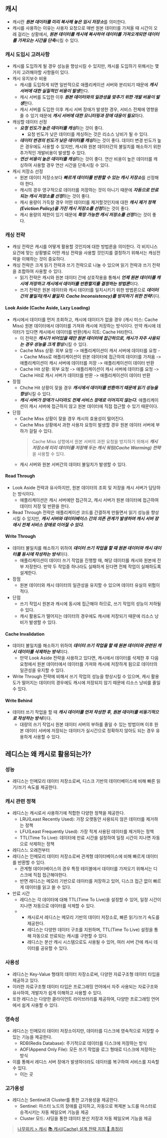 ## 캐시

- 캐시란 ***원본 데이터를 미리 복사해 놓은 임시 저장소***를 의미한다.
- 캐시를 사용하는 이유는 사용자 요청으로 매번 원본 데이터를 가져올 때 시간이 오래 걸리는 상황에서, ***원본 데이터를 캐시에 복사하여 데이터를 가져오게되면 데이터를 가져오는 시간을 단축***시킬 수 있다.

### 캐시 도입시 고려사항
- 캐시를 도입하게 될 경우 성능을 향상시킬 수 있지만, 캐시를 도입하기 위해서는 몇 가지 고려해야할 사항들이 있다.
- 캐시 유지보수 비용
  - 캐시를 도입하게 되면 일반적으로 애플리케이션 서버와 분리되기 때문에 ***캐시 서버에 대한 실질적인 비용이 발생***한다.
  - 캐시 서버를 도입한 이후 ***원본 데이터와의 일관성을 맞추기 위한 개발 비용이 발생***한다.
  - 캐시 서버를 도입한 이후 캐시 서버 장애가 발생한 경우, 서비스 전체에 영향을 줄 수 있기 때문에 ***캐시 서버에 대한 모니터링과 장애 대응이 필요***하다.
- 캐싱할 데이터 선정
  - ***요청 빈도가 높은 데이터를 캐싱***하는 것이 좋다. 
    - 요청 빈도가 낮은 데이터를 캐싱하는 것은 리소스 낭비가 될 수 있다.
  - ***데이터 변경의 빈도가 낮은 데이터를 캐싱***하는 것이 좋다. 데이터 변경 빈도가 높은 경우에도 사용할 수 있지만, 캐시와 원본 데이터간의 불일치를 해소하기 위한 추가적인 개발비용이 발생할 수 있다.
  - ***연산 비용이 높은 데이터를 캐싱***하는 것이 좋다. 연산 비용이 높은 데이터를 캐싱하여 사용할 경우 연산 시간을 단축시킬 수 있다.
- 캐시 저장소 선정
  - 원본 데이터 저장소보다 ***빠르게 데이터를 반환할 수 있는 캐시 저장소***를 선정해야 한다.
  - 캐시의 경우 영구적으로 데이터를 저장하는 것이 아니기 때문에 ***자동으로 만료되는 캐시 저장소를 선정***하는 것이 좋다.
  - 캐시 용량이 가득찰 경우 어떤 데이터를 제거할것인지에 대한 ***캐시 제거 정책(Eviction Policy)을 가진 캐시 저장소를 선정***하는 것이 좋다.
  - 캐시 용량의 제한이 있기 때문에 ***확장 가능한 캐시 저장소를 선정***하는 것이 좋다.

### 캐싱 전략
- 캐싱 전략은 캐시를 어떻게 활용할 것인지에 대한 방법론을 의미한다. 각 비지니스 요건에 맞는 상황별로 어떤 캐싱 전략을 사용할 것인지를 결정하기 위해서는 캐싱전략을 이해하는 것이 중요하다.
- 캐싱 전략은 크게 읽기 전략과 쓰기 전략으로 나눌 수 있으며 읽기 전략과 쓰기 전략을 조합하여 사용할 수 있다.
  - 읽기 전략은 캐시와 원본 데이터 간에 상호작용을 통해서 ***언제 원본 데이터를 캐시에 저장하고 캐시에서 데이터를 반환할지를 결정하는 방법론***이다. 
  - 쓰기 전략은 원본 데이터와 캐시 데이터를 일치시키기 위한 방법론으로 ***데이터간의 불일치(캐시 불일치: Cache Inconsistency)를 방지하기 위한 전략***이다.

#### Look Aside (Cache Aside, Lazy Loading)
- 캐시에서 데이터를 먼저 조회하고, 캐시에 데이터가 없을 경우 (캐시 미스: Cache Miss) 원본 데이터에서 데이터를 가져와 캐시에 저장하는 방식이다. 만약 캐시에 데이터가 있다면 캐시에서 데이터를 반환(캐시 히트: Cache Hit)한다.
  - 이 전략은 ***캐시가 비어있을 때만 원본 데이터에 접근하므로, 캐시가 자주 사용되는 경우 성능을 크게 향상***시킬 수 있다.
  - Cache Miss 상황: 외부 요청 -> 애플리케이션이 캐서 서버에 데이터를 요청 -> Cache Miss로 애플리케이션이 원본 데이터에 접근하여 데이터를 가져옴 -> 애플리케이션이 캐시 서버에 데이터를 저장 -> 애플리케이션이 데이터 반환
  - Cache Hit 상황: 외부 요청 -> 애플리케이션이 캐시 서버에 데이터를 요청 -> Cache Hit로 캐시 서버가 데이터를 반환 -> 애플리케이션이 데이터 반환
- 장점
  - Chche Hit 상황이 잦을 경우 ***캐시에서 데이터를 반환하기 때문에 읽기 성능을 향상***시킬 수 있다.
  - ***캐시 서버가 장애가 나더라도 전체 서비스 장애로 이어지지 않는다.*** 애플리케이션이 캐시 서버에 접근하지 않고 원본 데이터에 직접 접근할 수 있기 때문이다.
- 단점
  - Cache Miss 상황이 잦을 경우 캐시의 효용성이 떨어진다.
  - Cache Miss 상황에서 과한 사용자 요청이 발생할 경우 원본 데이터 서버에 부하가 걸릴 수 있다.
    > Cache Miss 상항에서 원본 서버의 과한 요청을 방지하기 위해서 ***캐시 저장소에 미리 데이터를 저장해 두는 캐시 워밍(Cache Warming) 전략***을 사용할 수 있다.
  - 캐시 서버와 원본 서버간의 데이터 불일치가 발생할 수 있다.

#### Read Through 
- Look Aside 전략과 유사하지만, 원본 데이터의 조회 및 저장을 캐시 서버가 담당하는 방식이다.
  - 애플리케이션은 캐시 서버에만 접근하고, 캐시 서버가 원본 데이터에 접근하여 데이터 저장 및 반환을 한다.
- Read Through 전략은 애플리케이션 코드를 간결하게 만들면서 읽기 성능을 향상시킬 수 있지만, ***캐시 서버와 데이터베이스 간의 의존 관계가 발생하며 캐시 서버 장애시 전체 서비스 장애로 이어질 수 있다.***

#### Write Through
- 데이터 불일치를 해소하기 위하여 ***데이터 쓰기 작업을 할 때 원본 데이터와 캐시 데이터를 동시에 작성하는 방식***이다. 
  - 애플리케이션이 데이터 쓰기 작업을 진행할 때, 해당 데이터를 캐시와 원본에 전부 저장한다. 만약 두 작업중 하나라도 실패하게 된다면 전체 작업이 실패하도록 설계한다.
- 장점
  - 원본 데이터와 캐시 데이터의 일관성을 유지할 수 있으며 데이터 유실의 위험이 적다.
- 단점
  - 쓰기 작업시 원본과 캐시에 동시에 접근해야 하므로, 쓰기 작업의 성능이 저하될 수 있다.
  - 캐시 활용도가 떨어지는 데이터의 경우에도 캐시에 저장되기 때문에 리소스 낭비가 발생할 수 있다.

#### Cache Invalidation
- 데이터 불일치를 해소하기 위하여 ***데이터 쓰기 작업을 할 때 원본 데이터와 관련된 캐시 데이터를 삭제하는 방식***이다.
  - 만약 Look Aside 전략을 사용하고 있다면, 캐시에서 데이터를 삭제한 후 다음 요청에서 원본 데이터에서 데이터를 가져와 캐시에 저장하게 됨으로 데이터의 일관성을 유지할 수 있다.
- Write Through 전략에 비해서 쓰기 작업의 성능을 향상시킬 수 있으며, 캐시 활용도가 떨어지는 데이터의 경우에도 캐시에 저장되지 않기 때문에 리소스 낭비를 줄일 수 있다.

#### Write Behind
- 데이터 쓰기 작업을 할 때 ***캐시 데이터를 먼저 작성한 후, 원본 데이터를 비동기적으로 작성하는 방식***이다.
  - 대량의 쓰기 작업시 원본 데이터 서버의 부하를 줄일 수 있는 방법이며 이후 원본 데이터 서버에 저장되는 데이터가 실시간으로 정확하지 않아도 되는 경우 유용하게 사용할 수 있다.

## 레디스는 왜 캐시로 활용되는가?

### 성능
- 레디스는 인메모리 데이터 저장소로써, 디스크 기반의 데이터베이스에 비해 빠른 읽기/쓰기 속도를 제공한다.

### 캐시 관련 정책
- 레디스는 캐시로서 사용하기에 적합한 다양한 정책을 제공한다.
  - LRU(Least Recently Used): 가장 오랫동안 사용되지 않은 데이터를 제거하는 정책
  - LFU(Least Frequently Used): 가장 적게 사용된 데이터를 제거하는 정책
  - TTL(Time To Live): 데이터에 만료 시간을 설정하여 일정 시간이 지나면 자동으로 삭제하는 정책
- 레디스느 오래전부터 
- 레디스는 인메모리 데이터 저장소로써 관계형 데이터베이스에 비해 빠르게 데이터를 반환할 수 있다.
  - 관계형 데이터베이스의 경우 특정 테이블에서 데이터를 가져오기 위해서는 디스크에 직접 접근해야한다.
  - 반면 레디스는 메모리 기반으로 데이터를 저장하고 있어, 디스크 접근 없이 빠르게 데이터를 읽고 쓸 수 있다.
- 만료 시간
  - 레디스는 각 데이터에 대해 TTL(Time To Live)을 설정할 수 있어, 일정 시간이 지나면 자동으로 데이터를 삭제할 수 있다.
  - 
    - 캐시로서 레디스는 메모리 기반의 데이터 저장소로, 빠른 읽기/쓰기 속도를 제공한다.
    - 레디스는 다양한 데이터 구조를 지원하며, TTL(Time To Live) 설정을 통해 자동으로 만료되는 캐시를 구현할 수 있다.
    - 레디스는 분산 캐시 시스템으로도 사용될 수 있어, 여러 서버 간에 캐시 데이터를 공유할 수 있다.

### 사용성
- 레디스는 Key-Value 형태의 데이터 자장소로써, 다양한 자료구조형 데이터 타입을 제공하고 있다.
- 이러한 자료구조형 데이터 타입은 프로그래밍 언어에서 자주 사용되는 자료구조와 유사하여, 개발자가 쉽게 이해하고 사용할 수 있다.
- 또한 레디스는 다양한 클라이언트 라이브러리를 제공하여, 다양한 프로그래밍 언어에서 쉽게 사용할 수 있다.



### 영속성
- 레디스는 인메모리 데이터 저장소이지만, 데이터를 디스크에 영속적으로 저장할 수 있는 기능을 제공한다.
  - RDB(Redis Database): 주기적으로 데이터를 디스크에 저장하는 방식
  - AOF(Append Only File): 모든 쓰기 작업을 로그 형태로 디스크에 저장하는 방식
- 이를 통해서 레디스 서버 장애가 발생하더라도 데이터를 복구하여 서비스를 지속할 수 있다.
  - 이는 곳 

### 고가용성
- 레디스는 Sentinel과 Cluster를 통한 고가용성을 제공한다.
  - Sentinel: 마스터 노드의 장애를 감지하고, 자동으로 복제본 노드를 마스터로 승격시키는 자동 페일오버 기능을 제공
  - Cluster 모드: 샤딩을 통한 데이터 분산 저장과 자동 페일오버 기능을 제공



> [나무위키 > 캐시](https://namu.wiki/w/%EC%BA%90%EC%8B%9C)
> [📚 캐시(Cache) 설계 전략 지침 💯 총정리](https://inpa.tistory.com/entry/REDIS-%F0%9F%93%9A-%EC%BA%90%EC%8B%9CCache-%EC%84%A4%EA%B3%84-%EC%A0%84%EB%9E%B5-%EC%A7%80%EC%B9%A8-%EC%B4%9D%EC%A0%95%EB%A6%AC)